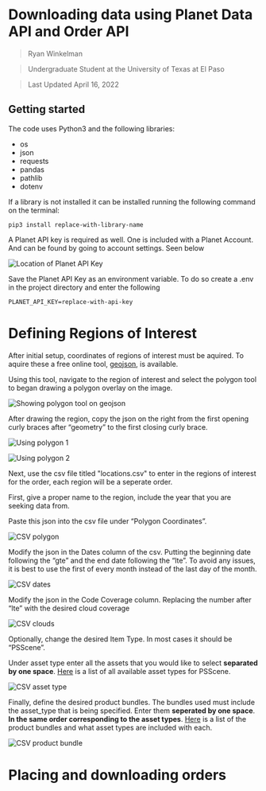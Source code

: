 # Downloading data using Planet Data API and Order API 

> Ryan Winkelman

> Undergraduate Student at the University of Texas at El Paso

> Last Updated April 16, 2022

## Getting started
The code uses Python3 and the following libraries:
 - os
 - json
 - requests
 - pandas
 - pathlib
 - dotenv
 
If a library is not installed it can be installed running the following command on the terminal:
 
`pip3 install replace-with-library-name`

A Planet API key is required as well. One is included with a Planet Account. And can be found by going to account settings.  Seen below

![Location of Planet API Key](https://github.com/ryanjwin/smallsatPlanetData/blob/main/images/Screen%20Shot%202022-04-16%20at%2012.18.04%20PM.png?raw=True)


Save the Planet API Key as an environment variable. To do so create a .env in the project directory and enter the following

`PLANET_API_KEY=replace-with-api-key`

# Defining Regions of Interest

After initial setup, coordinates of regions of interest must be aquired. To aquire these a free online tool, [geojson](http://geojson.io), is available. 

Using this tool, navigate to the region of interest and select the polygon tool to began drawing a polygon overlay on the image.

![Showing polygon tool on geojson](https://github.com/ryanjwin/smallsatPlanetData/blob/main/images/Screen%20Shot%202022-04-16%20at%201.08.41%20PM.png?raw=True)

After drawing the region, copy the json on the right from the first opening curly braces after “geometry” to the first closing curly brace.

![Using polygon 1](https://github.com/ryanjwin/smallsatPlanetData/blob/main/images/Screen%20Shot%202022-04-16%20at%201.14.46%20PM.png?raw=True)

![Using polygon 2](https://github.com/ryanjwin/smallsatPlanetData/blob/main/images/Screen%20Shot%202022-04-16%20at%201.14.52%20PM.png?raw=True)

Next, use the csv file titled "locations.csv" to enter in the regions of interest for the order, each region will be a seperate order.

First, give a proper name to the region, include the year that you are seeking data from.

Paste this json into the csv file under “Polygon Coordinates”.

![CSV polygon](https://github.com/ryanjwin/smallsatPlanetData/blob/main/images/Screen%20Shot%202022-04-16%20at%201.14.59%20PM.png?raw=True)

Modify the json in the Dates column of the csv. Putting the beginning date following the “gte” and the end date following the “lte”. To avoid any issues, it is best to use the first of every month instead of the last day of the month.


![CSV dates](https://github.com/ryanjwin/smallsatPlanetData/blob/main/images/Screen%20Shot%202022-04-16%20at%201.15.04%20PM.png?raw=True)

Modify the json in the Code Coverage column. Replacing the number after “lte” with the desired cloud coverage

![CSV clouds](https://github.com/ryanjwin/smallsatPlanetData/blob/main/images/Screen%20Shot%202022-04-16%20at%201.15.11%20PM.png?raw=True)

Optionally, change the desired Item Type. In most cases it should be “PSScene”. 

Under asset type enter all the assets that you would like to select **separated by one space**. [Here](https://developers.planet.com/docs/data/psscene/) is a list of all available asset types for PSScene.


![CSV asset type](https://github.com/ryanjwin/smallsatPlanetData/blob/main/images/Screen%20Shot%202022-04-16%20at%201.15.17%20PM.png?raw=True)

Finally, define the desired product bundles. The bundles used must include the asset_type that is being specified.  Enter them **seperated by one space**.  **In the same order corresponding to the asset types**.  [Here](https://developers.planet.com/docs/orders/product-bundles-reference/) is a list of the product bundles and what asset types are included with each.

![CSV product bundle](https://github.com/ryanjwin/smallsatPlanetData/blob/main/images/Screen%20Shot%202022-04-18%20at%205.49.15%20PM.png?raw=True)

# Placing and downloading orders

